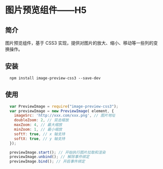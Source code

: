 # 图片预览组件——H5

## 简介

   图片预览组件，基于 CSS3 实现，提供对图片的放大、缩小、移动等一些列的变换操作。

## 安装

```shell
  npm install image-preview-css3 --save-dev
```

## 使用
```javascript
  var PreviewImage = require("image-preview-css3");
  var previewImage = new PreviewImage( element, {
    imageSrc: 'http://xxx.com/xxx.png', // 图片地址
    doubleZoom: 2, // 双击缩放
    maxZoom: 4, // 最大缩放
    minZoom: 1, // 最小缩放
    softY: true, // x 轴支持
    softX: true, // y 轴支持
  });

  previewImage.start(); // 开始执行图片拉取和渲染
  previewImage.unbind(); // 解除事件绑定
  previewImage.bind(); // 开启事件绑定
```
